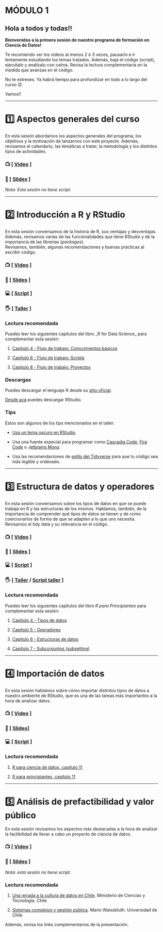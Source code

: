 # MÓDULO 1

## Hola a todos y todas!!

**Bienvenidos a la primera sesión de nuestro programa de formación en Ciencia de Datos!**

Te recomiendo ver los videos al menos 2 ó 3 veces, pausarlo e ir lentamente estudiando los temas tratados. Además, baja el código (script), ejecútalo y analízalo con calma. Revisa la lectura complementaria en la medida que avanzas en el código.

No te estreses. Ya habrá tiempo para profundizar en todo a lo largo del curso :blush:

Vamos!!

------------------------------------------------------------------------

# :one: **Aspectos generales del curso**

En esta sesión abordamos los aspectos generales del programa, los objetivos y la motivación de lanzarnos con este proyecto. Además, revisamos el calendario, las temáticas a tratar, la metodología y los distintos tipos de actividades.

### :tv: [ [Video](https://youtu.be/YZgY0n7YKbI) ]

### :closed_book: [ [Slides](https://github.com/opensaludlab/ciencia_datos/blob/main/modulo1/Sesion_1.pdf) ]

*Nota: Esta sesión no tiene script.*

------------------------------------------------------------------------

# :two: **Introducción a R y RStudio**

En esta sesión conversamos de la historia de R, sus ventajas y desventajas. Además, revisamos varias de las funcionalidades que tiene RStudio y de la importancia de las librerías (*packages*).  
Revisamos, también, algunas recomendaciones y buenas prácticas al escribir código.

### :tv: [ [Video](https://youtu.be/Iy-qOxy6ep8) ]

### :closed_book: [ [Slides](https://github.com/opensaludlab/ciencia_datos/blob/main/modulo1/Sesion_2.pdf) ]

### :computer: [ [Script](https://github.com/opensaludlab/ciencia_datos/blob/main/modulo1/01_conceptos_basicos.R) ]

### :raised_hand_with_fingers_splayed: [ [Taller](https://youtu.be/tSBLZjOmYA4) ]

### Lectura recomendada

Puedes leer los siguientes capítulos del libro \_R for Data Science\_ para complementar esta sesión:

1.  [Capítulo 4 - Flujo de trabajo: Conocimientos básicos](https://es.r4ds.hadley.nz/flujo-de-trabajo-conocimientos-b%C3%A1sicos.html)

2.  [Capítulo 6 - Flujo de trabajo: Scripts](https://es.r4ds.hadley.nz/flujo-de-trabajo-scripts.html)

3.  [Capítulo 8 - Flujo de trabajo: Proyectos](https://es.r4ds.hadley.nz/flujo-de-trabajo-proyectos.html)

### Descargas

Puedes descargar el lenguaje R desde su [sitio oficial](https://cran.r-project.org/).

[Desde acá](https://www.rstudio.com/products/rstudio/) puedes descargar RStudio.

### Tips

Estos son algunos de los tips mencionados en el taller:

-   [Usa un tema oscuro en RStudio](https://r-coder.com/temas-rstudio/).

-   Usa una fuente especial para programar como [Cascadia Code](https://github.com/microsoft/cascadia-code), [Fira Code](https://github.com/tonsky/FiraCode) o J[etbrains Mono](https://www.jetbrains.com/es-es/lp/mono/).

-   Usa las recomendaciones de [estilo del Tidyverse](https://style.tidyverse.org/index.html) para que tu código sea más legible y ordenado.

------------------------------------------------------------------------

# :three: **Estructura de datos y operadores**

En esta sesión conversamos sobre los tipos de datos en que se puede trabaja en R y las estructuras de los mismos. Hablamos, también, de la importancia de comprender qué tipos de datos se tienen y de como coercionarlos de forma de que se adapten a lo que uno necesita. Revisamos el tidy data y su relevancia en el código.

### :tv: [ [Video](https://youtu.be/iyYUPmQi_Xs) ]

### :closed_book: [ [Slides](https://github.com/opensaludlab/ciencia_datos/blob/main/modulo1/Sesion_3.pdf) ]

### :computer: [ [Script](https://github.com/opensaludlab/ciencia_datos/blob/main/modulo1/02_tipos_datos.R) ]

### :raised_hand_with_fingers_splayed: [ [Taller](https://youtu.be/Ym_RkjkZd3k)  / [Script taller](https://github.com/opensaludlab/ciencia_datos/blob/main/modulo1/taller_estructura_datos.R) ]

### Lectura recomendada

Puedes leer los siguientes capítulos del libro *R para Principiantes* para complementar esta sesión:

1.  [Capítulo 4 - Tipos de datos](https://bookdown.org/jboscomendoza/r-principiantes4/tipos-de-datos.html)

2.  [Capítulo 5 - Operadores](https://bookdown.org/jboscomendoza/r-principiantes4/operadores.html)

3.  [Capítulo 6 - Estructuras de datos](https://bookdown.org/jboscomendoza/r-principiantes4/estructuras-de-datos.html)

4.  [Capítulo 7 - Subconjuntos (subsetting)](https://bookdown.org/jboscomendoza/r-principiantes4/subconjuntos.html)

------------------------------------------------------------------------

# :four: **Importación de datos**

En esta sesión hablamos sobre cómo importar distintos tipos de datos a nuestro ambiente de RStudio, que es una de las tareas más importantes a la hora de analizar datos.

### :tv: [ [Video](https://youtu.be/4MqllJ1zoTo) ]

### :closed_book: [ [Slides](https://github.com/opensaludlab/ciencia_datos/blob/main/modulo1/Sesion_4.pdf)]

### :computer: [ [Script](https://github.com/opensaludlab/ciencia_datos/blob/main/modulo1/03_importar_datos.R) ]

### Lectura recomendada

1.  [R para ciencia de datos, capítulo 11](https://es.r4ds.hadley.nz/importaci%C3%B3n-de-datos.html)

2.  [R para principiantes, capítulo 11](https://bookdown.org/jboscomendoza/r-principiantes4/importar-y-exportar-datos.html)

------------------------------------------------------------------------

# :five: **Análisis de prefactibilidad y valor público**

En esta sesión revisamos los aspectos más destacadas a la hora de analizar la factibilidad de llevar a cabo un proyecto de ciencia de datos.

### :tv: [ [Video](https://youtu.be/6IXbH_eBuXQ) ]

### :closed_book: [ [Slides](https://github.com/opensaludlab/ciencia_datos/blob/main/modulo1/Sesion_5.pdf) ]

*Nota: esta sesión no tiene script.*

### Lectura recomendada

1.  [Una mirada a la cultura de datos en Chile](https://www.minciencia.gob.cl/sites/default/files/whitepaper_datos_covid19.pdf). Ministerio de Ciencias y Tecnología. Chile

2.  [Sistemas complejos y gestión pública](http://www.dii.uchile.cl/~ceges/publicaciones/99%20ceges%20MW.pdf). Mario Waissbluth. Universidad de Chile

Además, revisa los links complementarios de la presentación.
